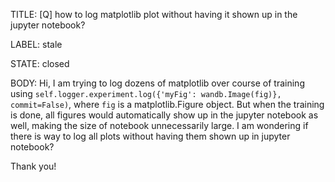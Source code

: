 TITLE:
[Q] how to log matplotlib plot without having it shown up in the jupyter notebook?

LABEL:
stale

STATE:
closed

BODY:
Hi, I am trying to log dozens of matplotlib over course of training using `self.logger.experiment.log({'myFig': wandb.Image(fig)}, commit=False)`, where `fig` is a matplotlib.Figure object.  But when the training is done, all figures would automatically show up in the jupyter notebook as well, making the size of notebook unnecessarily large.  I am wondering if there is way to log all plots without having them shown up in jupyter notebook?

Thank you!

